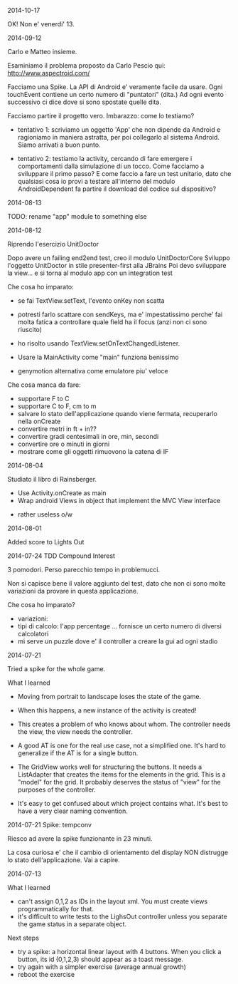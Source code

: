 
2014-10-17

OK! Non e' venerdi' 13.

2014-09-12

Carlo e Matteo insieme.

Esaminiamo il problema proposto da Carlo Pescio qui: http://www.aspectroid.com/

Facciamo una Spike.  La API di Android e' veramente facile da usare.  Ogni touchEvent contiene un certo numero di "puntatori" (dita.)  Ad ogni evento successivo ci dice dove si sono spostate quelle dita.

Facciamo partire il progetto vero.  Imbarazzo: come lo testiamo?

 - tentativo 1: scriviamo un oggetto 'App' che non dipende da Android e ragioniamo in maniera astratta, per poi collegarlo al sistema Android.  Siamo arrivati a buon punto.

 - tentativo 2: testiamo la activity, cercando di fare emergere i comportamenti dalla simulazione di un tocco.  Come facciamo a sviluppare il primo passo?  E come faccio a fare un test unitario, dato che qualsiasi cosa io provi a testare all'interno del modulo AndroidDependent fa partire il download del codice sul dispositivo?



2014-08-13

TODO: rename "app" module to something else


2014-08-12

Riprendo l'esercizio UnitDoctor

 Dopo avere un failing end2end test, creo il modulo UnitDoctorCore
 Sviluppo l'oggetto UnitDoctor in stile presenter-first alla JBrains
 Poi devo sviluppare la view... e si torna al modulo app con un integration test

Che cosa ho imparato:

  - se fai TextView.setText, l'evento onKey non scatta
  - potresti farlo scattare con sendKeys, ma e' impestatissimo perche' fai
    molta fatica a controllare quale field ha il focus (anzi non ci sono riuscito)
  - ho risolto usando TextView.setOnTextChangedListener.

  - Usare la MainActivity come "main" funziona benissimo

  - genymotion alternativa come emulatore piu' veloce

Che cosa manca da fare:

  - supportare F to C
  - supportare C to F, cm to m
  - salvare lo stato dell'applicazione quando viene fermata, recuperarlo nella onCreate
  - convertire metri in ft + in??
  - convertire gradi centesimali in ore, min, secondi
  - convertire ore o minuti in giorni
  - mostrare come gli oggetti rimuovono la catena di IF


2014-08-04

Studiato il libro di Rainsberger.
+ Use Activity.onCreate as main
+ Wrap android Views in object that implement the MVC View interface
- rather useless o/w



2014-08-01

Added score to Lights Out



2014-07-24 TDD Compound Interest

3 pomodori.  Perso parecchio tempo in problemucci.

Non si capisce bene il valore aggiunto del test, dato che non ci sono molte variazioni da provare in questa applicazione.

Che cosa ho imparato?

 - variazioni:
  - tipi di calcolo: l'app percentage ... fornisce un certo numero di diversi calcolatori
 - mi serve un puzzle dove e' il controller a creare la gui ad ogni stadio


2014-07-21

 Tried a spike for the whole game.

 What I learned

  - Moving from portrait to landscape loses the state of the game.
  - When this happens, a new instance of the activity is created!
  - This creates a problem of who knows about whom.  The controller needs the view, the view needs the controller.

  - A good AT is one for the real use case, not a simplified one.  It's hard to generalize if the AT is for a single button.

  - The GridView works well for structuring the buttons. It needs a ListAdapter that creates the items for the elements in the grid.  This is a "model" for the grid.  It probably deserves the status of "view" for the purposes of the controller.

  - It's easy to get confused about which project contains what.  It's best to have a very clear naming convention.


2014-07-21 Spike: tempconv

 Riesco ad avere la spike funzionante in 23 minuti.

 La cosa curiosa e' che il cambio di orientamento del display NON distrugge lo stato dell'applicazione.  Vai a capire.





2014-07-13

What I learned

 - can't assign 0,1,2 as IDs in the layout xml. You must create views programmatically for that.
 - it's difficult to write tests to the LighsOut controller unless you separate the game status in a separate object.

Next steps

 - try a spike: a horizontal linear layout with 4 buttons.  When you click a button, its id (0,1,2,3) should appear as a toast message.
 - try again with a simpler exercise (average annual growth)
 - reboot the exercise


